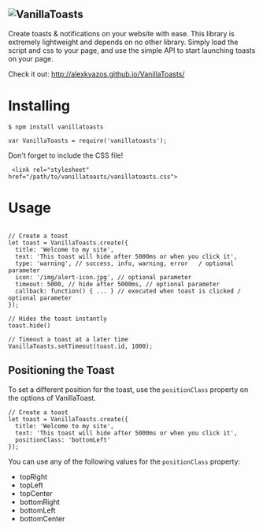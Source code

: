 ![VanillaToasts](http://puu.sh/iwxpd/eeee838c88.png)
-------

Create toasts & notifications on your website with ease. This library is extremely lightweight and depends on no other library. Simply load the script and css to your page, and use the simple API to start launching toasts on your page.

Check it out: http://alexkvazos.github.io/VanillaToasts/

# Installing

```
$ npm install vanillatoasts

var VanillaToasts = require('vanillatoasts');
```

Don't forget to include the CSS file!
```
 <link rel="stylesheet" href="/path/to/vanillatoasts/vanillatoasts.css">
```

# Usage

```

// Create a toast
let toast = VanillaToasts.create({
  title: 'Welcome to my site',
  text: 'This toast will hide after 5000ms or when you click it',
  type: 'warning', // success, info, warning, error   / optional parameter
  icon: '/img/alert-icon.jpg', // optional parameter
  timeout: 5000, // hide after 5000ms, // optional parameter
  callback: function() { ... } // executed when toast is clicked / optional parameter
});

// Hides the toast instantly
toast.hide()

// Timeout a toast at a later time
VanillaToasts.setTimeout(toast.id, 1000);

```

## Positioning the Toast
To set a different position for the toast, use the `positionClass` property on the options of VanillaToast.

```
// Create a toast
let toast = VanillaToasts.create({
  title: 'Welcome to my site',
  text: 'This toast will hide after 5000ms or when you click it',
  positionClass: 'bottomLeft'
});

```

You can use any of the following values for the `positionClass` property:
* topRight
* topLeft
* topCenter
* bottomRight
* bottomLeft
* bottomCenter
